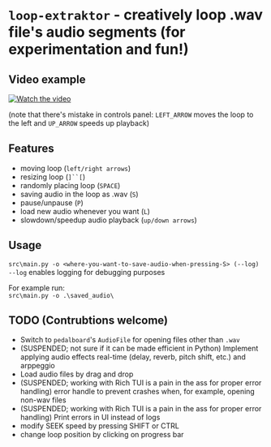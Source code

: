 # `loop-extraktor` - creatively loop .wav file's audio segments (for experimentation and fun!)

## Video example

[![Watch the video](https://img.youtube.com/vi/CoHniw9phoA/maxresdefault.jpg)](https://youtu.be/CoHniw9phoA)

(note that there's mistake in controls panel: `LEFT_ARROW` moves the loop to the left and `UP_ARROW` speeds up playback)

## Features
- moving loop (`left/right arrows`)
- resizing loop (`]``[`)
- randomly placing loop (`SPACE`)
- saving audio in the loop as .wav (`S`)
- pause/unpause (`P`)
- load new audio whenever you want (`L`)
- slowdown/speedup audio playback (`up/down arrows`)

## Usage

`src\main.py -o <where-you-want-to-save-audio-when-pressing-S> (--log)` \
`--log` enables logging for debugging purposes

For example run: \
`src\main.py -o .\saved_audio\` 


## TODO (Contrubtions welcome)
- Switch to `pedalboard`'s `AudioFile` for opening files other than `.wav`
- (SUSPENDED; not sure if it can be made efficient in Python) Implement applying audio effects real-time (delay, reverb, pitch shift, etc.) and arppeggio 
- Load audio files by drag and drop
- (SUSPENDED; working with Rich TUI is a pain in the ass for proper error handling) error handle to prevent crashes when, for example, opening non-wav files
-  (SUSPENDED; working with Rich TUI is a pain in the ass for proper error handling) Print errors in UI instead of logs
- modify SEEK speed by pressing SHIFT or CTRL
- change loop position by clicking on progress bar
